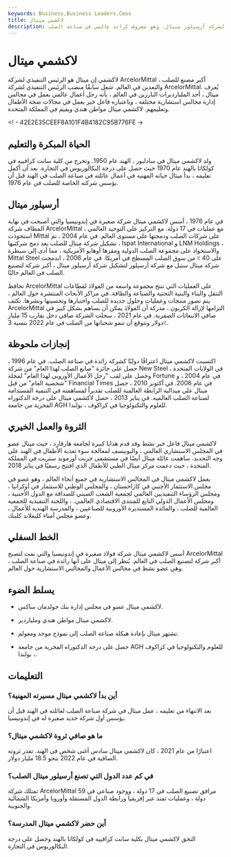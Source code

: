 ```yaml
---
keywords: Business,Business Leaders,Ceos
title: لاكشمي ميتال
description: لاكشمي ميتال هو الرئيس التنفيذي لشركة أرسيلور ميتال. وهو معروف كرائد عالمي في صناعة الصلب.
---
```


# لاكشمي ميتال
لاكشمي إن ميتال هو الرئيس التنفيذي لشركة ArcelorMittal ، أكبر مصنع للصلب والتعدين في العالم. شغل سابقًا منصب الرئيس التنفيذي لشركة ArcelorMittal. يُعرف ميتال ، أحد المليارديرات البارزين في العالم ، بأنه رجل أعمال عالمي يعمل في مجالس إدارة مجالس استشارية مختلفة ، وباعتباره فاعل خير يعمل في مجالات صحة الأطفال وتعليمهم. لاكشمي ميتال مواطن هندي ويقيم في المملكة المتحدة.

<! - 42E2E35CEEF8A101F4B4182C95B776FE ->

## الحياة المبكرة والتعليم

ولد لاكشمي ميتال في سادلبور ، الهند عام 1950. وتخرج من كلية سانت كزافييه في كولكاتا بالهند عام 1970 حيث حصل على درجة البكالوريوس في التجارة. بعد أن أكمل تعليمه ، بدأ ميتال حياته المهنية في أعمال عائلته في صناعة الصلب في الهند قبل أن يؤسس شركته الخاصة للصلب في عام 1976.

## أرسيلور ميتال

في عام 1976 ، أسس لاكشمي ميتال شركة صغيرة في إندونيسيا والتي أصبحت في نهاية المطاف شركة ArcelorMittal مع عمليات في 17 دولة. مع التركيز على التوحيد العالمي ، استحوذت Mittal على شركات الصلب ودمجتها على مستوى العالم. في عام 2004 ، تم تشكيل شركة ميتال للصلب بعد دمج شركتيها ، Ispat International و LNM Holdings ، والاستحواذ على مجموعة الصلب الدولية ومقرها أوهايو الأمريكية ، مما أدى إلى سيطرة Mittal Steel على 40 ٪ من سوق الصلب المسطح في أمريكا. في عام 2006 ، اندمجت شركة ميتال ستيل مع شركة أرسيلور لتشكيل شركة أرسيلور ميتال ، أكبر شركة لتصنيع الصلب في العالم حاليًا.

تحافظ ArcelorMittal على العمليات التي تنتج مجموعة واسعة من الفولاذ لقطاعات التنقل والبناء والبنية التحتية والصناعة والطاقة. في مراكز الأبحاث المنتشرة حول العالم ، يتم تصور منتجات وعمليات وحلول جديدة للصلب واختبارها وتحسينها ونشرها. تكثف ArcelorMittal التزامها لإزالة الكربون ، مدركة أن الفولاذ يمكن أن يساهم بشكل كبير في صافي الانبعاثات الصفرية. في عام 2021 ، سجلت الشركة صافي دخل يقارب 15 مليار دولار وتتوقع أن تنمو شحناتها من الصلب في عام 2022 بنسبة 3٪.

## إنجازات ملحوظة

اكتسبت لاكشمي ميتال اعترافًا دوليًا كشركة رائدة في صناعة الصلب. في عام 1996 ، حصل على جائزة "صانع الصلب لهذا العام" من شركة New Steel في الولايات المتحدة ، وحصل على لقب "رجل الأعمال الأوروبي لهذا العام" لمجلة Fortune في عام 2004 ، و "شخصية العام" من قبل Financial Times في عام 2006. في أكتوبر 2010 ، حصل ميتال على ميدالية الرابطة العالمية للصلب تقديراً لمساهمته في التنمية المستدامة لصناعة الصلب العالمية. في يناير 2013 ، حصل لاكشمي ميتال على درجة الدكتوراه الفخرية من جامعة AGH للعلوم والتكنولوجيا في كراكوف ، بولندا.

## الثروة والعمل الخيري

لاكشمي ميتال فاعل خير نشط وقد قدم هدايا كبيرة لجامعة هارفارد ، حيث ميتال عضو في المجلس الاستشاري العالمي ، واليونيسف لمعالجة سوء تغذية الأطفال في الهند على وجه التحديد. ساهمت عائلة ميتال أيضًا في مستشفى جريت أورموند ستريت في المملكة المتحدة ، حيث دعمت مركز ميتال الطبي للأطفال الذي افتتح رسميًا في يناير 2018.

يعمل لاكشمي ميتال في المجالس الاستشارية في جميع أنحاء العالم ، وهو عضو في مجلس الاستثمار الأجنبي في كازاخستان ، والمجلس الوطني للاستثمار في أوكرانيا ، ومجلس الرؤساء التنفيذيين العالمي لجمعية الشعب الصيني للصداقة مع الدول الأجنبية ، ومجلس الأعمال الدولي التابع للمنتدى الاقتصادي العالمي. ، واللجنة التنفيذية للجمعية العالمية للصلب ، والمائدة المستديرة الأوروبية للصناعيين ، والمدرسة الهندية للأعمال ، وعضو مجلس أمناء كليفلاند كلينك.

## الخط السفلي

أسس لاكشمي ميتال شركة فولاذ صغيرة في إندونيسيا والتي نمت لتصبح ArcelorMittal ، أكبر شركة لتصنيع الصلب في العالم. يُنظر إلى ميتال على أنها رائدة في صناعة الصلب وهي عضو نشط في مجالس الأعمال والمجالس الاستشارية حول العالم.

## يسلط الضوء

- لاكشمي ميتال عضو في مجلس إدارة بنك جولدمان ساكس.

- لاكشمي ميتال مواطن هندي وملياردير.

- تشتهر ميتال بإعادة هيكلة صناعة الصلب إلى نموذج موحد ومعولم.

- حصل على درجة الدكتوراه الفخرية من جامعة AGH للعلوم والتكنولوجيا في كراكوف ، بولندا.

## التعليمات

### أين بدأ لاكشمي ميتال مسيرته المهنية؟

بعد الانتهاء من تعليمه ، عمل ميتال في شركة صناعة الصلب لعائلته في الهند قبل أن يؤسس أول شركة حديد صغيرة له في إندونيسيا.

### ما هو صافي ثروة لاكشمي ميتال؟

اعتبارًا من عام 2021 ، كان لاكشمي ميتال سادس أغنى شخص في الهند. تقدر ثروته الصافية في عام 2022 بنحو 18.5 مليار دولار.

### في كم عدد الدول التي تصنع أرسيلور ميتال الصلب؟

تمتلك شركة ArcelorMittal مرافق تصنيع الصلب في 17 دولة ، ووجود صناعي في 59 دولة ، وعمليات تمتد عبر إفريقيا ورابطة الدول المستقلة وأوروبا وأمريكا الشمالية والجنوبية.

### أين حضر لاكشمي ميتال المدرسة؟

التحق لاكشمي ميتال بكلية سانت كزافييه في كولكاتا بالهند وحصل على درجة البكالوريوس في التجارة.

